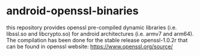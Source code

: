 # android-openssl-binaries
this repository provides openssl pre-compiled dynamic libraries (i.e. libssl.so and libcrypto.so) 
for android architectures (i.e. armv7 and arm64).  The compilation has been done for the stable 
release openssl-1.0.2r that can be found in openssl website:  https://www.openssl.org/source/
